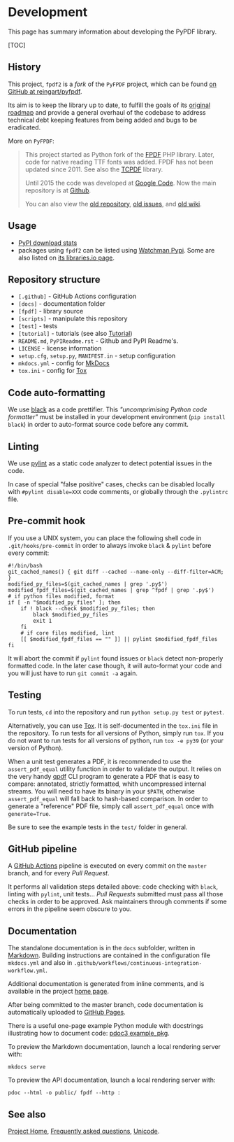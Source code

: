 # Development #

This page has summary information about developing the PyPDF library.

[TOC]

## History ##

This project, `fpdf2` is a _fork_ of the `PyFPDF` project, which can be found
[on GitHub at reingart/pyfpdf](https://github.com/reingart/pyfpdf).

Its aim is to keep the library up to date, to fulfill the goals of its
[original roadmap](https://github.com/reingart/pyfpdf/wiki/Roadmap) and provide
a general overhaul of the codebase to address technical debt keeping features from being
added and bugs to be eradicated.

More on `PyFPDF`:

> This project started as Python fork of the [FPDF](http://fpdf.org/) PHP library. 
> Later, code for native reading TTF fonts was added. FPDF has not been updated since
> 2011. See also the [TCPDF](http://www.tcpdf.org/) library.
> 
> Until 2015 the code was developed at [Google Code](https://code.google.com/p/pyfpdf/).
> Now the main repository is at [Github](https://github.com/reingart/pyfpdf).
> 
> You can also view the
> [old repository](https://github.com/reingart/pyfpdf_googlecode),
> [old issues](https://github.com/reingart/pyfpdf_googlecode/issues), and 
> [old wiki](https://github.com/reingart/pyfpdf_googlecode/tree/wiki).


## Usage ##

- [PyPI download stats](https://pypistats.org/packages/fpdf2)
- packages using `fpdf2` can be listed using [Watchman Pypi](http://www.watchman-pypi.com).
Some are also listed on [its libraries.io page](https://libraries.io/pypi/fpdf2).


## Repository structure ##

  * `[.github]` - GitHub Actions configuration
  * `[docs]` - documentation folder
  * `[fpdf]` - library source
  * `[scripts]` - manipulate this repository
  * `[test]` - tests
  * `[tutorial]` - tutorials (see also [Tutorial](Tutorial.md))
  * `README.md`, `PyPIReadme.rst` - Github and PyPI Readme's.
  * `LICENSE` - license information
  * `setup.cfg`, `setup.py`, `MANIFEST.in` - setup configuration
  * `mkdocs.yml` - config for [MkDocs](https://www.mkdocs.org/)
  * `tox.ini` - config for [Tox](https://tox.readthedocs.io/en/latest/)

## Code auto-formatting ##

We use [black](https://github.com/psf/black) as a code prettifier.
This _"uncomprimising Python code formatter"_ must be installed
in your development environment (`pip install black`) in order to
auto-format source code before any commit.

## Linting ##

We use [pylint](https://github.com/PyCQA/pylint/) as a static code analyzer
to detect potential issues in the code.

In case of special "false positive" cases,
checks can be disabled locally with `#pylint disable=XXX` code comments,
or globally through the `.pylintrc` file.

## Pre-commit hook ##
If you use a UNIX system, you can place the following shell code
in `.git/hooks/pre-commit` in order to always invoke `black` & `pylint`
before every commit:

```shell
#!/bin/bash
git_cached_names() { git diff --cached --name-only --diff-filter=ACM; }
modified_py_files=$(git_cached_names | grep '.py$')
modified_fpdf_files=$(git_cached_names | grep ^fpdf | grep '.py$')
# if python files modified, format
if [ -n "$modified_py_files" ]; then
    if ! black --check $modified_py_files; then
        black $modified_py_files
        exit 1
    fi
    # if core files modified, lint
    [[ $modified_fpdf_files == "" ]] || pylint $modified_fpdf_files
fi
```

It will abort the commit if `pylint` found issues
or `black` detect non-properly formatted code.
In the later case though, it will auto-format your code
and you will just have to run `git commit -a` again.

## Testing ##

To run tests, `cd` into the repository and run `python setup.py test` or `pytest`.

Alternatively, you can use [Tox](https://tox.readthedocs.io/en/latest/).
It is self-documented in the `tox.ini` file in the repository.
To run tests for all versions of Python, simply run `tox`.
If you do not want to run tests for all versions of python, run `tox -e py39`
(or your version of Python).

When a unit test generates a PDF, it is recommended to use the `assert_pdf_equal`
utility function in order to validate the output.
It relies on the very handy [qpdf](https://github.com/qpdf/qpdf) CLI program
to generate a PDF that is easy to compare: annotated, strictly formatted,
whith uncompressed internal streams.
You will need to have its binary in your `$PATH`,
otherwise `assert_pdf_equal` will fall back to hash-based comparison.
In order to generate a "reference" PDF file, simply call `assert_pdf_equal` once with `generate=True`.

Be sure to see the example tests in the `test/` folder in general.

## GitHub pipeline ##

A [GitHub Actions](https://help.github.com/en/actions/reference) pipeline
is executed on every commit on the `master` branch,
and for every _Pull Request_.

It performs all validation steps detailed above: code checking with `black`,
linting with `pylint`, unit tests...
_Pull Requests_ submitted must pass all those checks in order to be approved.
Ask maintainers through comments if some errors in the pipeline seem obscure to you.

## Documentation ##

The standalone documentation is in the `docs` subfolder,
written in [Markdown](https://daringfireball.net/projects/markdown/).
Building instructions are contained in the configuration file `mkdocs.yml`
and also in `.github/workflows/continuous-integration-workflow.yml`.

Additional documentation is generated from inline comments, and is available
in the project [home page](https://pyfpdf.github.io/fpdf2/fpdf/).

After being committed to the master branch, code documentation is automatically uploaded to
[GitHub Pages](https://pyfpdf.github.io/fpdf2/).

There is a useful one-page example Python module with docstrings illustrating how to document code:
[pdoc3 example_pkg](https://github.com/pdoc3/pdoc/blob/master/pdoc/test/example_pkg/__init__.py).

To preview the Markdown documentation, launch a local rendering server with:

    mkdocs serve

To preview the API documentation, launch a local rendering server with:

    pdoc --html -o public/ fpdf --http :

## See also ##
[Project Home](index.md), [Frequently asked questions](FAQ.md), 
[Unicode](Unicode.md).
